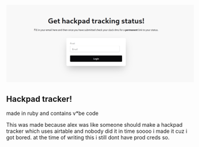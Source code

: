 ![screenshot](./screenshot.png)

## Hackpad tracker!

made in ruby and contains v\*be code

This was made because alex was like someone should make a hackpad tracker which uses airtable and nobody did it in time soooo i made it cuz i got bored.
at the time of writing this i still dont have prod creds so.
